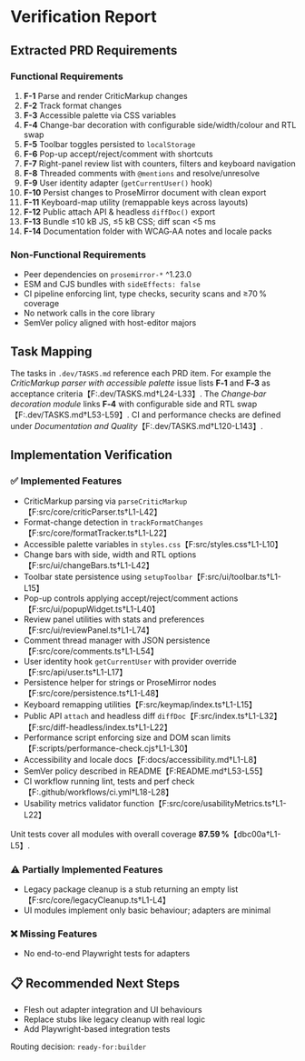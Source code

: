 # Verification Report

## Extracted PRD Requirements

### Functional Requirements
1. **F-1** Parse and render CriticMarkup changes
2. **F-2** Track format changes
3. **F-3** Accessible palette via CSS variables
4. **F-4** Change-bar decoration with configurable side/width/colour and RTL swap
5. **F-5** Toolbar toggles persisted to `localStorage`
6. **F-6** Pop-up accept/reject/comment with shortcuts
7. **F-7** Right-panel review list with counters, filters and keyboard navigation
8. **F-8** Threaded comments with `@mentions` and resolve/unresolve
9. **F-9** User identity adapter (`getCurrentUser()` hook)
10. **F-10** Persist changes to ProseMirror document with clean export
11. **F-11** Keyboard-map utility (remappable keys across layouts)
12. **F-12** Public attach API & headless `diffDoc()` export
13. **F-13** Bundle ≤10 kB JS, ≤5 kB CSS; diff scan <5 ms
14. **F-14** Documentation folder with WCAG‑AA notes and locale packs

### Non-Functional Requirements
- Peer dependencies on `prosemirror-*` ^1.23.0
- ESM and CJS bundles with `sideEffects: false`
- CI pipeline enforcing lint, type checks, security scans and ≥70 % coverage
- No network calls in the core library
- SemVer policy aligned with host-editor majors

## Task Mapping
The tasks in `.dev/TASKS.md` reference each PRD item. For example the
*CriticMarkup parser with accessible palette* issue lists **F‑1** and **F‑3** as
acceptance criteria【F:.dev/TASKS.md†L24-L33】. The *Change‑bar decoration module*
links **F‑4** with configurable side and RTL swap【F:.dev/TASKS.md†L53-L59】. CI and
performance checks are defined under *Documentation and Quality*【F:.dev/TASKS.md†L120-L143】.

## Implementation Verification

### ✅ Implemented Features
- CriticMarkup parsing via `parseCriticMarkup`【F:src/core/criticParser.ts†L1-L42】
- Format-change detection in `trackFormatChanges`【F:src/core/formatTracker.ts†L1-L22】
- Accessible palette variables in `styles.css`【F:src/styles.css†L1-L10】
- Change bars with side, width and RTL options【F:src/ui/changeBars.ts†L1-L42】
- Toolbar state persistence using `setupToolbar`【F:src/ui/toolbar.ts†L1-L15】
- Pop-up controls applying accept/reject/comment actions【F:src/ui/popupWidget.ts†L1-L40】
- Review panel utilities with stats and preferences【F:src/ui/reviewPanel.ts†L1-L74】
- Comment thread manager with JSON persistence【F:src/core/comments.ts†L1-L54】
- User identity hook `getCurrentUser` with provider override【F:src/api/user.ts†L1-L17】
- Persistence helper for strings or ProseMirror nodes【F:src/core/persistence.ts†L1-L48】
- Keyboard remapping utilities【F:src/keymap/index.ts†L1-L15】
- Public API `attach` and headless diff `diffDoc`【F:src/index.ts†L1-L32】【F:src/diff-headless/index.ts†L1-L22】
- Performance script enforcing size and DOM scan limits【F:scripts/performance-check.cjs†L1-L30】
- Accessibility and locale docs【F:docs/accessibility.md†L1-L8】
- SemVer policy described in README【F:README.md†L53-L55】
- CI workflow running lint, tests and perf check【F:.github/workflows/ci.yml†L18-L28】
- Usability metrics validator function【F:src/core/usabilityMetrics.ts†L1-L22】

Unit tests cover all modules with overall coverage **87.59 %**【dbc00a†L1-L5】.

### ⚠️ Partially Implemented Features
- Legacy package cleanup is a stub returning an empty list【F:src/core/legacyCleanup.ts†L1-L4】
- UI modules implement only basic behaviour; adapters are minimal

### ❌ Missing Features
- No end-to-end Playwright tests for adapters

## 📋 Recommended Next Steps
- Flesh out adapter integration and UI behaviours
- Replace stubs like legacy cleanup with real logic
- Add Playwright-based integration tests

Routing decision: `ready-for:builder`
